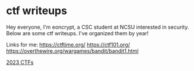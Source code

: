 # ctf writeups
Hey everyone, I'm eoncrypt, a CSC student at NCSU interested in security. Below are some ctf writeups. I've organized them by year!

Links for me: 
https://ctftime.org/
https://ctf101.org/
https://overthewire.org/wargames/bandit/bandit1.html


[2023 CTFs](https://github.com/eoncrypt/ctf/blob/main/2023)
